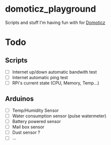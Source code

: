 # domoticz_playground
Scripts and stuff I'm having fun with for [Domoticz](https://www.domoticz.com)

# Todo
## Scripts
- [ ] Internet up/down automatic bandwith test
- [ ] Internet automatic ping test
- [ ] RPi's current state (CPU, Memory, Temp...)

## Arduinos
- [ ] Temp/Humidity Sensor
- [ ] Water consumption sensor (pulse watermeter)
- [ ] Battery powered sensor
- [ ] Mail box sensor
- [ ] Dust sensor ?
- [ ] ...
